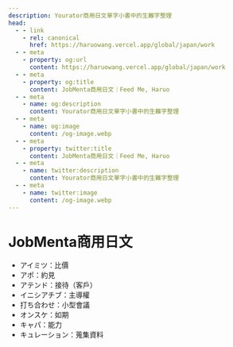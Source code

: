 ```yaml
---
description: Yourator商用日文單字小書中的生難字整理
head:
  - - link
    - rel: canonical
      href: https://haruowang.vercel.app/global/japan/work
  - - meta
    - property: og:url
      content: https://haruowang.vercel.app/global/japan/work
  - - meta
    - property: og:title
      content: JobMenta商用日文｜Feed Me, Haruo
  - - meta
    - name: og:description
      content: Yourator商用日文單字小書中的生難字整理
  - - meta
    - name: og:image
      content: /og-image.webp
  - - meta
    - property: twitter:title
      content: JobMenta商用日文｜Feed Me, Haruo
  - - meta
    - name: twitter:description
      content: Yourator商用日文單字小書中的生難字整理
  - - meta
    - name: twitter:image
      content: /og-image.webp
---
```


# JobMenta商用日文

<p><Badge type="info" text="🌱 Seedlings" /></P>

- アイミツ：比價
- アポ：約見
- アテンド：接待（客戶）
- イニシアチブ：主導權
- 打ち合わせ：小型會議
- オンスケ：如期
- キャパ：能力
- キュレーション：蒐集資料